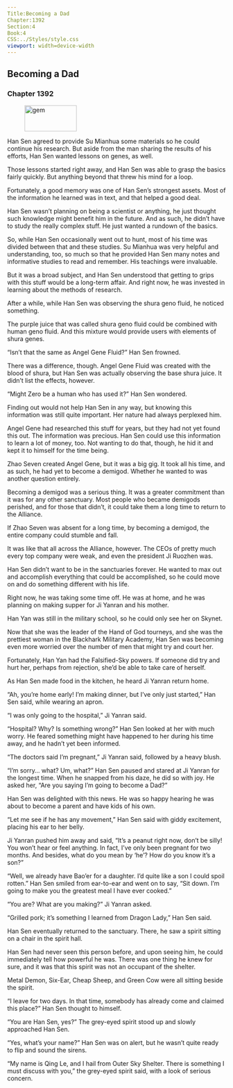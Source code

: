 ```yaml
---
Title:Becoming a Dad 
Chapter:1392 
Section:4 
Book:4 
CSS:../Styles/style.css 
viewport: width=device-width
---
```

  
## Becoming a Dad
### Chapter 1392
  
<figure>
	<img src="../Images/gem.gif" alt="gem" id="gem" width="120" height="60" />
</figure>
  

  
Han Sen agreed to provide Su Mianhua some materials so he could continue his research. But aside from the man sharing the results of his efforts, Han Sen wanted lessons on genes, as well.

Those lessons started right away, and Han Sen was able to grasp the basics fairly quickly. But anything beyond that threw his mind for a loop.

Fortunately, a good memory was one of Han Sen’s strongest assets. Most of the information he learned was in text, and that helped a good deal.

Han Sen wasn’t planning on being a scientist or anything, he just thought such knowledge might benefit him in the future. And as such, he didn’t have to study the really complex stuff. He just wanted a rundown of the basics.

So, while Han Sen occasionally went out to hunt, most of his time was divided between that and these studies. Su Mianhua was very helpful and understanding, too, so much so that he provided Han Sen many notes and informative studies to read and remember. His teachings were invaluable.

But it was a broad subject, and Han Sen understood that getting to grips with this stuff would be a long-term affair. And right now, he was invested in learning about the methods of research.

After a while, while Han Sen was observing the shura geno fluid, he noticed something.

The purple juice that was called shura geno fluid could be combined with human geno fluid. And this mixture would provide users with elements of shura genes.

“Isn’t that the same as Angel Gene Fluid?” Han Sen frowned.

There was a difference, though. Angel Gene Fluid was created with the blood of shura, but Han Sen was actually observing the base shura juice. It didn’t list the effects, however.

“Might Zero be a human who has used it?” Han Sen wondered.

Finding out would not help Han Sen in any way, but knowing this information was still quite important. Her nature had always perplexed him.

Angel Gene had researched this stuff for years, but they had not yet found this out. The information was precious. Han Sen could use this information to learn a lot of money, too. Not wanting to do that, though, he hid it and kept it to himself for the time being.

Zhao Seven created Angel Gene, but it was a big gig. It took all his time, and as such, he had yet to become a demigod. Whether he wanted to was another question entirely.

Becoming a demigod was a serious thing. It was a greater commitment than it was for any other sanctuary. Most people who became demigods perished, and for those that didn’t, it could take them a long time to return to the Alliance.

If Zhao Seven was absent for a long time, by becoming a demigod, the entire company could stumble and fall.

It was like that all across the Alliance, however. The CEOs of pretty much every top company were weak, and even the president Ji Ruozhen was.

Han Sen didn’t want to be in the sanctuaries forever. He wanted to max out and accomplish everything that could be accomplished, so he could move on and do something different with his life.

Right now, he was taking some time off. He was at home, and he was planning on making supper for Ji Yanran and his mother.

Han Yan was still in the military school, so he could only see her on Skynet.

Now that she was the leader of the Hand of God tourneys, and she was the prettiest woman in the Blackhark Military Academy, Han Sen was becoming even more worried over the number of men that might try and court her.

Fortunately, Han Yan had the Falsified-Sky powers. If someone did try and hurt her, perhaps from rejection, she’d be able to take care of herself.

As Han Sen made food in the kitchen, he heard Ji Yanran return home.

“Ah, you’re home early! I’m making dinner, but I’ve only just started,” Han Sen said, while wearing an apron.

“I was only going to the hospital,” Ji Yanran said.

“Hospital? Why? Is something wrong?” Han Sen looked at her with much worry. He feared something might have happened to her during his time away, and he hadn’t yet been informed.

“The doctors said I’m pregnant,” Ji Yanran said, followed by a heavy blush.

“I’m sorry… what? Um, what?” Han Sen paused and stared at Ji Yanran for the longest time. When he snapped from his daze, he did so with joy. He asked her, “Are you saying I’m going to become a Dad?”

Han Sen was delighted with this news. He was so happy hearing he was about to become a parent and have kids of his own.

“Let me see if he has any movement,” Han Sen said with giddy excitement, placing his ear to her belly.

Ji Yanran pushed him away and said, “It’s a peanut right now, don’t be silly! You won’t hear or feel anything. In fact, I’ve only been pregnant for two months. And besides, what do you mean by ‘he’? How do you know it’s a son?”

“Well, we already have Bao’er for a daughter. I’d quite like a son I could spoil rotten.” Han Sen smiled from ear-to-ear and went on to say, “Sit down. I’m going to make you the greatest meal I have ever cooked.”

“You are? What are you making?” Ji Yanran asked.

“Grilled pork; it’s something I learned from Dragon Lady,” Han Sen said.

Han Sen eventually returned to the sanctuary. There, he saw a spirit sitting on a chair in the spirit hall.

Han Sen had never seen this person before, and upon seeing him, he could immediately tell how powerful he was. There was one thing he knew for sure, and it was that this spirit was not an occupant of the shelter.

Metal Demon, Six-Ear, Cheap Sheep, and Green Cow were all sitting beside the spirit.

“I leave for two days. In that time, somebody has already come and claimed this place?” Han Sen thought to himself.

“You are Han Sen, yes?” The grey-eyed spirit stood up and slowly approached Han Sen.

“Yes, what’s your name?” Han Sen was on alert, but he wasn’t quite ready to flip and sound the sirens.

“My name is Qing Le, and I hail from Outer Sky Shelter. There is something I must discuss with you,” the grey-eyed spirit said, with a look of serious concern.